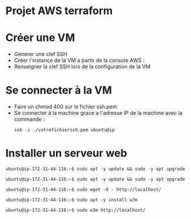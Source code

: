# Projet AWS terraform

# Créer une VM

 - Generer une clef SSH 
 - Créer l'instance de la VM a partir de la console AWS : 
 - Renseigner la clef SSH lors de la configuration de la VM


# Se connecter à la VM

- Faire un chmod 400 sur le fichier ssh.pem
- Se connecter à la machine grace a l'adresse IP de la machine avec la commande :
  ```
  ssh -i ./votrefichierssh.pem ubuntu@ip
  ```

# Installer un serveur web 

```
ubuntu@ip-172-31-44-116:~$ sudo apt -y update && sudo -y apt upgrade
```
```
ubuntu@ip-172-31-44-116:~$ sudo apt -y update && sudo -y apt upgrade
```
```
ubuntu@ip-172-31-44-116:~$ sudo wget -O - http://localhost/
```
```
ubuntu@ip-172-31-44-116:~$ sudo apt -y install w3m
```
```
ubuntu@ip-172-31-44-116:~$ sudo w3m http://localhost/


